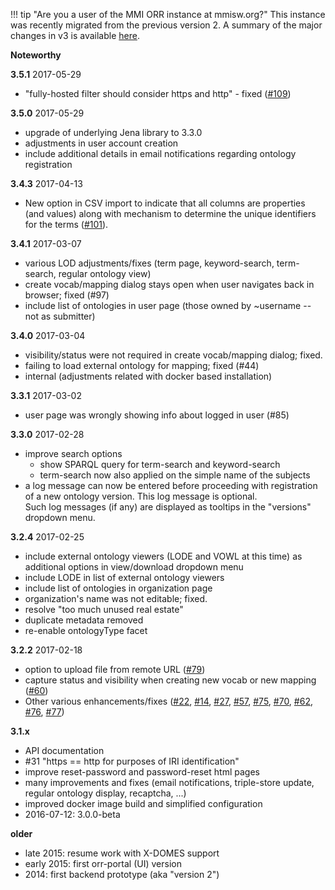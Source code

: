 !!! tip "Are you a user of the MMI ORR instance at mmisw.org?" 
    This instance was recently migrated from the previous version 2. 
    A summary of the major changes in v3 is available [here](/from2to3).

**Noteworthy**

**3.5.1** 2017-05-29

- "fully-hosted filter should consider https and http" - fixed ([#109](https://github.com/mmisw/orr-portal/issues/109))

**3.5.0** 2017-05-29

- upgrade of underlying Jena library to 3.3.0
- adjustments in user account creation
- include additional details in email notifications regarding ontology registration

**3.4.3** 2017-04-13

- New option in CSV import to indicate that all columns are properties (and values) along
  with mechanism to determine the unique identifiers for the terms
  ([#101](https://github.com/mmisw/orr-portal/issues/101)).

**3.4.1** 2017-03-07

- various LOD adjustments/fixes (term page, keyword-search, term-search, regular ontology view)
- create vocab/mapping dialog stays open when user navigates back in browser; fixed (#97)
- include list of ontologies in user page (those owned by ~username -- not as submitter)

**3.4.0** 2017-03-04

- visibility/status were not required in create vocab/mapping dialog; fixed.
- failing to load external ontology for mapping; fixed (#44)
- internal (adjustments related with docker based installation)

**3.3.1** 2017-03-02

- user page was wrongly showing info about logged in user (#85) 

**3.3.0** 2017-02-28

- improve search options
    - show SPARQL query for term-search and keyword-search
    - term-search now also applied on the simple name of the subjects
- a log message can now be entered before proceeding with registration of 
  a new ontology version. This log message is optional.  
  Such log messages (if any) are displayed as tooltips in the "versions" dropdown menu.

**3.2.4** 2017-02-25

- include external ontology viewers (LODE and VOWL at this time) as additional options in view/download dropdown menu
- include LODE in list of external ontology viewers
- include list of ontologies in organization page
- organization's name was not editable; fixed.
- resolve "too much unused real estate"
- duplicate metadata removed
- re-enable ontologyType facet 

**3.2.2** 2017-02-18

- option to upload file from remote URL ([#79](https://github.com/mmisw/orr-portal/issues/79))
- capture status and visibility when creating new vocab or new mapping ([#60](https://github.com/mmisw/orr-portal/issues/60))
- Other various enhancements/fixes 
  ([#22](https://github.com/mmisw/orr-portal/issues/22), 
  [#14](https://github.com/mmisw/orr-portal/issues/14), 
  [#27](https://github.com/mmisw/orr-portal/issues/27), 
  [#57](https://github.com/mmisw/orr-portal/issues/57), 
  [#75](https://github.com/mmisw/orr-portal/issues/75), 
  [#70](https://github.com/mmisw/orr-portal/issues/70), 
  [#62](https://github.com/mmisw/orr-portal/issues/62), 
  [#76](https://github.com/mmisw/orr-portal/issues/76), 
  [#77](https://github.com/mmisw/orr-portal/issues/77))


**3.1.x**

- API documentation
- \#31 "https == http for purposes of IRI identification"
- improve reset-password and password-reset html pages
- many improvements and fixes (email notifications, triple-store update, regular ontology display, recaptcha, ...)
- improved docker image build and simplified configuration
- 2016-07-12: 3.0.0-beta


**older**

- late 2015: resume work with X-DOMES support
- early 2015: first orr-portal (UI) version
- 2014: first backend prototype (aka "version 2")
